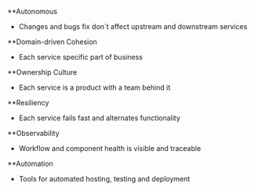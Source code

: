**Autonomous
- Changes and bugs fix don´t affect upstream and downstream services

**Domain-driven Cohesion 
- Each service specific part of business

**Ownership Culture
- Each service is a product with a team behind it 

**Resiliency  
- Each service fails fast and alternates functionality  

**Observability
- Workflow and component health is visible and traceable 

**Automation 
 - Tools for automated hosting, testing and deployment 